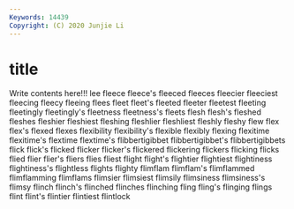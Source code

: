 ```yaml
---
Keywords: 14439
Copyright: (C) 2020 Junjie Li
---
```


# title

Write contents here!!!
lee 
fleece 
fleece's 
fleeced
fleeces 
fleecier 
fleeciest 
fleecing 
fleecy 
fleeing 
flees 
fleet 
fleet's 
fleeted
fleeter 
fleetest 
fleeting 
fleetingly 
fleetingly's 
fleetness 
fleetness's 
fleets 
flesh 
flesh's
fleshed 
fleshes 
fleshier 
fleshiest 
fleshing 
fleshlier 
fleshliest 
fleshly 
fleshy 
flew
flex 
flex's 
flexed 
flexes 
flexibility 
flexibility's 
flexible 
flexibly 
flexing 
flexitime
flexitime's 
flextime 
flextime's 
flibbertigibbet 
flibbertigibbet's 
flibbertigibbets 
flick 
flick's 
flicked 
flicker
flicker's 
flickered 
flickering 
flickers 
flicking 
flicks 
flied 
flier 
flier's 
fliers
flies 
fliest 
flight 
flight's 
flightier 
flightiest 
flightiness 
flightiness's 
flightless 
flights
flighty 
flimflam 
flimflam's 
flimflammed 
flimflamming 
flimflams 
flimsier 
flimsiest 
flimsily 
flimsiness
flimsiness's 
flimsy 
flinch 
flinch's 
flinched 
flinches 
flinching 
fling 
fling's 
flinging
flings 
flint 
flint's 
flintier 
flintiest 
flintlock 
